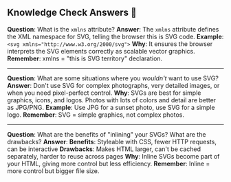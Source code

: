 ## Knowledge Check Answers 🎨

**Question**: What is the `xmlns` attribute?
**Answer**: The `xmlns` attribute defines the XML namespace for SVG, telling the browser this is SVG code.
**Example**: `<svg xmlns="http://www.w3.org/2000/svg">`
**Why**: It ensures the browser interprets the SVG elements correctly as scalable vector graphics.
**Remember**: xmlns = "this is SVG territory" declaration.

---

**Question**: What are some situations where you *wouldn't* want to use SVG?
**Answer**: Don't use SVG for complex photographs, very detailed images, or when you need pixel-perfect control.
**Why**: SVGs are best for simple graphics, icons, and logos. Photos with lots of colors and detail are better as JPG/PNG.
**Example**: Use JPG for a sunset photo, use SVG for a simple logo.
**Remember**: SVG = simple graphics, not complex photos.

---

**Question**: What are the benefits of "inlining" your SVGs? What are the drawbacks?
**Answer**: 
**Benefits**: Styleable with CSS, fewer HTTP requests, can be interactive
**Drawbacks**: Makes HTML larger, can't be cached separately, harder to reuse across pages
**Why**: Inline SVGs become part of your HTML, giving more control but less efficiency.
**Remember**: Inline = more control but bigger file size.